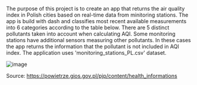 The purpose of this project is to create an app that returns the air quality index in Polish cities based on real-time data from minitoring stations. The app is build with dash and classifies most recent available measurements into 6 categories according to the table below. There are 5 distinct pollutants taken into account when calculating AQI. Some monitoring stations have additional sensors measuring other pollutants. In these cases the app returns the information that the pollutant is not included in AQI index. The application uses 'monitoring_stations_PL.csv' dataset.

![image](https://github.com/RadoslawStanisz/portfolio/assets/136122006/cb4732cc-9713-4dc4-9bb0-cca4dace3150)

Source: https://powietrze.gios.gov.pl/pjp/content/health_informations
